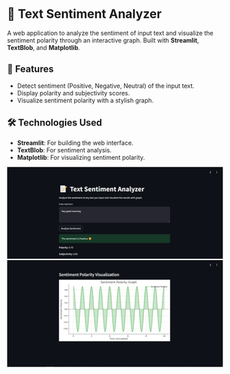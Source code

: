 # 📝 Text Sentiment Analyzer

A web application to analyze the sentiment of input text and visualize the sentiment polarity through an interactive graph. Built with **Streamlit**, **TextBlob**, and **Matplotlib**.

## 🚀 Features
- Detect sentiment (Positive, Negative, Neutral) of the input text.
- Display polarity and subjectivity scores.
- Visualize sentiment polarity with a stylish graph.

## 🛠️ Technologies Used
- **Streamlit**: For building the web interface.
- **TextBlob**: For sentiment analysis.
- **Matplotlib**: For visualizing sentiment polarity.

![out1](https://github.com/nandanaprashanth/Text-Sentiment-Analyzer/blob/d46180d08c5a61aca3ad9f61d8f4de9f9fc703df/out1.PNG)
![out2](https://github.com/nandanaprashanth/Text-Sentiment-Analyzer/blob/d46180d08c5a61aca3ad9f61d8f4de9f9fc703df/out2.PNG)
